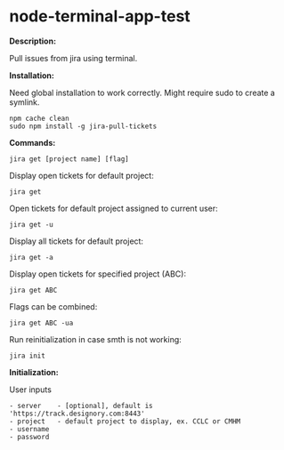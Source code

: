# node-terminal-app-test
**Description:**

Pull issues from jira using terminal.

**Installation:**

Need global installation to work correctly. 
Might require sudo to create a symlink.

    npm cache clean
    sudo npm install -g jira-pull-tickets

**Commands:**

    jira get [project name] [flag]    

Display open tickets for default project:

    jira get 

Open tickets for default project assigned to current user:

    jira get -u                

Display all tickets for default project: 
    
    jira get -a                         

Display open tickets for specified project (ABC):

    jira get ABC    

Flags can be combined: 
   
    jira get ABC -ua    

Run reinitialization in case smth is not working:              
    
    jira init                           

**Initialization:**

User inputs

    - server    - [optional], default is 'https://track.designory.com:8443'
    - project   - default project to display, ex. CCLC or CMHM
    - username  
    - password 